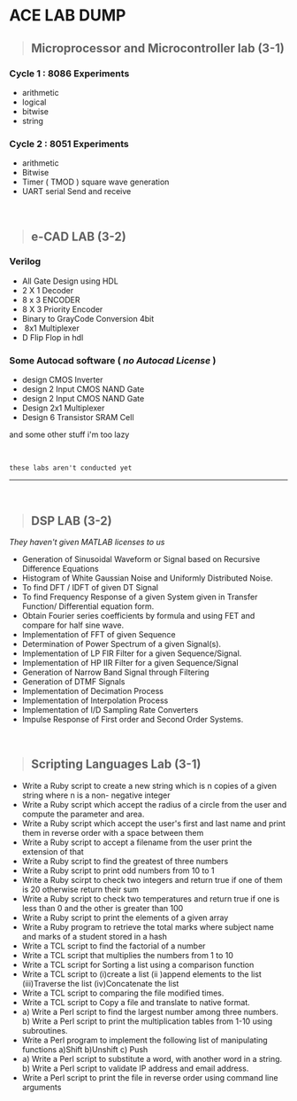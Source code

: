 # ACE LAB DUMP

> ## Microprocessor and Microcontroller lab (3-1)

### Cycle 1 : 8086 Experiments 
- arithmetic
- logical
- bitwise 
- string 

### Cycle 2 : 8051 Experiments

- arithmetic
- Bitwise 
- Timer ( TMOD ) square wave generation
- UART serial Send and receive

<br>

> ## e-CAD LAB (3-2)

### Verilog

- All Gate Design using HDL
-  2 X 1 Decoder
-  8 x 3 ENCODER
- 8 X 3 Priority Encoder
- Binary to GrayCode Conversion 4bit
-  8x1 Multiplexer
- D Flip Flop in hdl
  
### Some Autocad software ( *no Autocad License* )

-  design CMOS Inverter 
-  design 2 Input CMOS NAND Gate
-  design 2 Input CMOS NAND Gate
-  Design 2x1 Multiplexer
-  Design 6 Transistor SRAM Cell

  
and some other stuff i'm too lazy

<br>



``` these labs aren't conducted yet ```

-----

<br>

> ## DSP LAB (3-2)
*They haven't given MATLAB licenses to us*

- Generation of Sinusoidal Waveform or Signal based on Recursive Difference Equations 
- Histogram of White Gaussian Noise and Uniformly Distributed Noise.  
- To find DFT / IDFT of given DT Signal 
- To find Frequency Response of a given System given in Transfer Function/ Differential equation 
form. 
- Obtain Fourier series coefficients by formula and using FET and compare for half sine wave.  
- Implementation of FFT of given Sequence 
- Determination of Power Spectrum of a given Signal(s). 
- Implementation of LP FIR Filter for a given Sequence/Signal. 
- Implementation of HP IIR Filter for a given Sequence/Signal 
-  Generation of Narrow Band Signal through Filtering 
-  Generation of DTMF Signals 
-  Implementation of Decimation Process 
-  Implementation of Interpolation Process 
-  Implementation of I/D Sampling Rate Converters 
-  Impulse Response of First order and Second Order Systems.   

<br>



> ## Scripting Languages Lab (3-1)

-  Write a Ruby script to create a new string which is n copies of a given string where n is a non-
negative integer 
- Write a Ruby script which accept the radius of a circle from the user and compute the parameter 
and area. 
- Write a Ruby script which accept the user's first and last name and print them in reverse order 
with a space between them 
- Write a Ruby script to accept a filename from the user print the extension of that 
- Write a Ruby script to find the greatest of three numbers 
- Write a Ruby script to print odd numbers from 10 to 1 
- Write a Ruby scirpt to check two integers and return true if one of them is 20 otherwise return 
their sum 
- Write a Ruby script to check two temperatures and return true if one is less than 0 and the other 
is greater than 100 
- Write a Ruby script to print the elements of a given array 
-  Write a Ruby program to retrieve the total marks where subject name and marks of a student 
stored in a hash  
-  Write a TCL script to find the factorial of a number 
-  Write a TCL script that multiplies the numbers from 1 to 10 
-  Write a TCL script for Sorting a list using a comparison function 
-  Write  a  TCL  script  to  (i)create  a  list    (ii  )append  elements  to  the  list  (iii)Traverse  the  list 
(iv)Concatenate the list 
-  Write a TCL script to comparing the file modified times. 
-  Write a TCL script to Copy a file and translate to native format. 
-   a) Write a Perl script to find the largest number among three numbers. 
 b) Write a Perl script to print the multiplication tables from 1-10 using subroutines. 
-  Write a Perl program to implement the following list of manipulating functions 
a)Shift 
b)Unshift 
c) Push 
-  a) Write a Perl script to substitute a word, with another word in a string. 
b) Write a Perl script to validate IP address and email address. 
-   Write a Perl script to print the file in reverse order using command line arguments